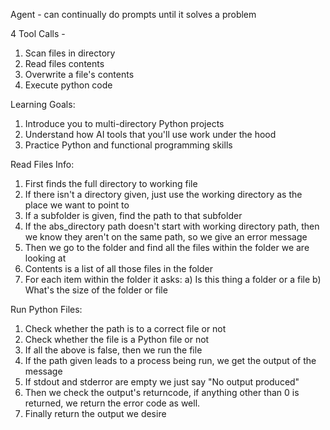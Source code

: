 Agent - can continually do prompts until it solves a problem 

4 Tool Calls -
1) Scan files in directory
2) Read files contents 
3) Overwrite a file's contents 
4) Execute python code

Learning Goals: 
1) Introduce you to multi-directory Python projects
2) Understand how AI tools that you'll use work under the hood 
3) Practice Python and functional programming skills 


Read Files Info: 
1) First finds the full directory to working file
2) If there isn't a directory given, just use the working directory as the place we want to point to 
3) If a subfolder is given, find the path to that subfolder 
4) If the abs_directory path doesn't start with working directory path, then we know they aren't on the same path, so we give an error message
5) Then we go to the folder and find all the files within the folder we are looking at 
6) Contents is a list of all those files in the folder 
7) For each item within the folder it asks:
    a) Is this thing a folder or a file
    b) What's the size of the folder or file 

Run Python Files:
1) Check whether the path is to a correct file or not
2) Check whether the file is a Python file or not 
3) If all the above is false, then we run the file 
4) If the path given leads to a process being run, we get the output of the message
5) If stdout and stderror are empty we just say "No output produced" 
6) Then we check the output's returncode, if anything other than 0 is returned, we return the error code as well. 
7) Finally return the output we desire
